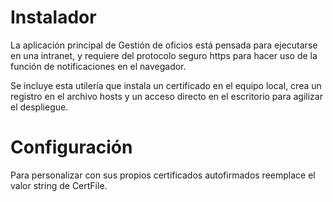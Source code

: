 ﻿# Instalador

La aplicación principal de Gestión de oficios está pensada para ejecutarse en una intranet, y requiere del protocolo seguro https para 
hacer uso de la función de notificaciones en el navegador.

Se incluye esta utilería que instala un certificado en el equipo local, crea un registro en el archivo hosts y un acceso directo en el escritorio
para agilizar el despliegue.

# Configuración

Para personalizar con sus propios certificados autofirmados reemplace el valor string de CertFile.